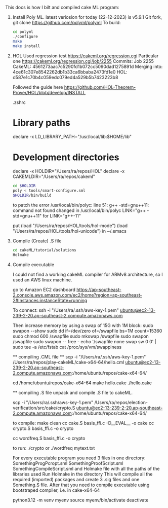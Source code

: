 This docs is how I bilt and compiled cake ML program:

1. Install Poly ML. latest veriosion for today (22-12-2023) is v5.9.1 
	Git fork, git clone https://github.com/polyml/polyml
	To build:
	```sh
	cd polyml
	./configure
	make
	make install
	```

2. HOL
	Used regression test https://cakeml.org/regression.cgi
	Particular one
	https://cakeml.org/regression.cgi/job/2255
	Commits:
	Job 2255
	CakeML:
	4561273aac7c5290fd1b072cc5090dad1275891d
	Merging into:
	4ce61c307e8542262db1b33ca6bbaba2473fd1e0
	HOL:
	d587e1c70b4c059edc079ed4a529b5b7423223b8

	Followed the guide here https://github.com/HOL-Theorem-Prover/HOL/blob/develop/INSTALL

	.zshrc
	# Library paths
	declare -x LD_LIBRARY_PATH="/usr/local/lib:$HOME/lib"
	# Development directories
	declare -x HOLDIR="/Users/ra/repos/HOL"
	declare -x CAKEMLDIR="/Users/ra/repos/cakeml"

	```sh
	cd $HOLDIR
	poly < tools/smart-configure.sml
	$HOLDIR/bin/build
	```

	to patch the error /usr/local/bin/polyc: line 51: g++ -std=gnu++11: command not found
	changed in /usr/local/bin/polyc
	LINK="g++ -std=gnu++11"
	for
	LINK="g++-11"

	put 
	(load "/Users/ra/repos/HOL/tools/hol-mode")
	(load "/Users/ra/repos/HOL/tools/hol-unicode")
	in 
	~/.emacs

3. Compile (Create) .S file 
	```sh
	cd cakeML/tutorial/solutions
	Holmake
	```

4. Compile executable

	I could not find a working cakeML compiler for ARMv8 architecture, so I used an AWS linux machine.

	go to Amazon EC2 dashboard
	https://ap-southeast-2.console.aws.amazon.com/ec2/home?region=ap-southeast-2#Instances:instanceState=running

	To connect:
	ssh -i "/Users/ra/.ssh/aws-key-1.pem" ubuntu@ec2-13-239-2-20.ap-southeast-2.compute.amazonaws.com

	Then
	increase memory by using a swap of 15G with 1M block:
	sudo swapon --show
	sudo dd if=/dev/zero of=/swapfile bs=1M count=15360
	sudo chmod 600 /swapfile
	sudo mkswap /swapfile
	sudo swapon /swapfile
	sudo swapon --
	free -
	echo '/swapfile none swap sw 0 0' | sudo tee -a /etc/fstab
	cat /proc/sys/vm/swappiness


	** compiling .CML file **
	scp -i "/Users/ra/.ssh/aws-key-1.pem" /Users/ra/repos/play-cakeML/cake-x64-64/hello.cml ubuntu@ec2-13-239-2-20.ap-southeast-2.compute.amazonaws.com:/home/ubuntu/repos/cake-x64-64/

	cd /home/ubuntu/repos/cake-x64-64
	make hello.cake
	./hello.cake

	** compiling .S file
	unpack and compile .S file to cakeML.

	scp -i "/Users/ra/.ssh/aws-key-1.pem" /Users/ra/repos/election-verification/src/cake/crypto.S ubuntu@ec2-13-239-2-20.ap-southeast-2.compute.amazonaws.com:/home/ubuntu/repos/cake-x64-64/

	to compile:
	make clean cc cake.S basis_ffi.c   -D__EVAL__ -o cake
	cc crypto.S basis_ffi.c -o crypto

	cc wordfreq.S basis_ffi.c -o crypto

	to run:
	./crypto
	or
	./wordfreq mytext.txt 

	For every executable program you need 3 files in one directory:
	SomethingProgPcropt.sml
	SomethingProofScript.sml
	SomethingCompileScript.sml
	and Holmake file with all the paths of the libraries used
	Run Holmake in the directory
	This will compile all the required (imported) packages and create 3 .sig files 
	and one Something.S file.
	After that you need to compile executable using bootstraped compiler, i.e. in cake-x64-64 


	python3.12 -m venv myenv
	source myenv/bin/activate
	deactivate


